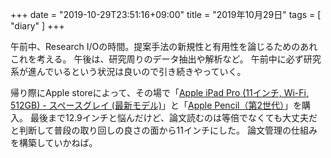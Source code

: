 +++
date = "2019-10-29T23:51:16+09:00"
title = "2019年10月29日"
tags = [ "diary" ]
+++

午前中、Research I/Oの時間。提案手法の新規性と有用性を論じるためのあれこれを考える。
午後は、研究周りのデータ抽出や解析など。
午前中に必ず研究系が進んでいるという状況は良いので引き続きやっていく。

帰り際にApple storeによって、その場で「[Apple iPad Pro (11インチ, Wi-Fi, 512GB) - スペースグレイ (最新モデル)](https://www.amazon.co.jp/gp/product/B07K7MBNZ2/ref=as_li_tl?ie=UTF8&camp=247&creative=1211&creativeASIN=B07K7MBNZ2&linkCode=as2&tag=monochromeg03-22&linkId=5012f106ddfdeb7467c8a02d523f6ad0)」と「[Apple Pencil（第2世代）](https://www.amazon.co.jp/gp/product/B07KR69HH9/ref=as_li_tl?ie=UTF8&camp=247&creative=1211&creativeASIN=B07KR69HH9&linkCode=as2&tag=monochromeg03-22&linkId=256d1dc837b0ae029969e0ea28e6603f)」を購入。
最後まで12.9インチと悩んだけど、論文読むのは等倍でなくても大丈夫だと判断して普段の取り回しの良さの面から11インチにした。
論文管理の仕組みを構築していかねば。
